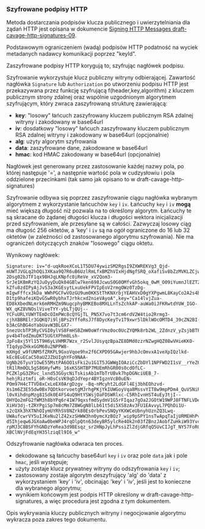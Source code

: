 ### Szyfrowane podpisy HTTP

Metoda dostarczania podpisów klucza publicznego i uwierzytelniania dla żądań HTTP jest opisana w dokumencie [Signing HTTP Messages draft-cavage-http-signatures-09](https://datatracker.ietf.org/doc/html/draft-cavage-http-signatures-09).

Podstawowym ograniczeniem (wadą) podpisów HTTP podatność na wyciek metadanych nadawcy komunikacji poprzez "keyId".

Zaszyfrowane podpisy HTTP korygują to, szyfrując nagłówek podpisu.

Szyfrowanie wykorzystuje klucz publiczny witryny odbierającej. Zawartość nagłówka `Signature` lub `Authorization` po utworzeniu podpisu HTTP jest przekazywana przez funkcję szyfrującą f(header,key,algorithm) z kluczem publicznym strony zdalnej oraz wspólnie uzgodnionym algorytmem szyfrującym, który zwraca zaszyfrowaną strukturę zawierającą:

- **key**: "losowy" łańcuch zaszyfrowany kluczem publicznym RSA zdalnej witryny i zakodowany w base64url
- **iv**: dosdatkowy "losowy" łańcuch zaszyfrowany kluczem publicznym RSA zdalnej witryny i zakodowany w base64url (opcjonalnie)
- **alg**: użyty algorytm szyfrowania
- **data**: zaszyfrowane dane, zakodowane w base64url
- **hmac**: kod HMAC zakodowany w base64url (opcjonalnie) 

Nagłówek jest generowany przez zastosowanie każdej nazwy pola, po której następuje '=', a następnie wartość pola w cudzysłowiu i pola oddzielone przecinkami (tak samo jak opisano to w draft-cavage-http-signatures)

Szyfrowanie odbywa się poprzez zaszyfrowanie ciągu nagłówka wybranym algorytmem z wykorzystanie łańcuchów `key` i `iv`. Łańcuchy `key` i `iv` **mogą** mieć większą długość niż pozwala na to określony algorytm. Łańcuchy te są skracane do żądanej długości klucza i długości wektora inicjalizacji przed szyfrowaniem, ale przesyłane są w całości. Zazwyczaj losowy ciąg ma długość 256 oktetów, a 'key' i `iv` są na ogół ograniczone do 16 lub 32 oktetów (w zależności od zastosowanego algorytmu szyfrowania). Nie ma ograniczeń dotyczących znaków "losowego" ciągu oktetu.

Wynikowy nagłówek:

````
Signature: iv="d-uqkRoeXCoL1T5DU74ywizSM2RgsI9ZXWREKVg3_Qjd-mUWTJVGLq2hOQi3XKaa9Q7R6uB6UzlRmLfxBMZhVIxHjdNgfSRQ_oXafiSv8bZzMVKLZCjw6PfxBcljFs5gaQ7vEGuOVZ5nUaNEU7QX7WFr7BQKlev_6GFruv7HOsehGCokpyHHkKwrQ_4WJxUZp7o1ZhS1masPqMrEtUxDGfKwHfiHILuMdWDBvv2Xk4iHzlCi9fRVUEvzzFvv1rXsanjbaypZMIfSNj31kvsGfs6IyHpIaKbFqRs_iCxfujKDYh-2Dsg02bJTF1qx9BHJqLKNpfc0iReVe_xV2Qom3-SrJe1K8mRzYQJuOyyDuQk04GBlw7ken698JcwuS0G0OMfvGh5okq_0wM_O09iYumnJlEZT2a5nJ8ifc-kZfu8zdIPyAjJvS3a3KGEsytLxuUekFPVIpEoV2rmgOWz0TzDg-mIgwFffcx3kDa_WWhPGCFwVOzGU9um0KKStThKNXrbjYEAHVxD0gYXPgwmL8KayCo2A2s4bE2W8FfSURGu4Noqr9VsZ69Bcygzitv3aWCeIAk0y7kjJ0yQDfuIOjK1GP4HECq5NJIf8L3LJKw8QIBKm_0nx4gV9rLSAKCe3S63-D1tp9hafeiKQvGSwR0ybhxTJrhkcxd2nieVAyoA",key="Ca14lvjZua-ED8kXbedNLmrk6mRMHZm9NugcphyBMKEBo8MXLLnTsZchkAP-auWa0iJFKRwtdYUW_IGO-WX_qKZ8VNOslViveTYY-ybLTjQUj--YCFuURLYUWYTEmDcOImPWc8cQYGjTL_PN5X7vo7t3cm6rdV2W4tio2Rrmg3-cjhXBBRElr3GQKQ7i9ljBPs2YffoRsJ7f8DycKeyTv1T9xwr5lDklWOcOMTD4_39cZN2BI-b3AcGhBG4oYabUavW3BLGX7-SnezUcbTP3RyCVGI0ylVS8FmHSBZmW0oWfrVmz0oc0UcZYQMk8rb2WL_2ZdnzV_yZsjbBTFHG1ytIYyMeJsUU-pv4b4TodZmuDKT5UGtXPhm8Lsh-JpFo8xj5Yl15T9H6yLVHMR7Wzx_r2SvlJUsyqzBpaZE8DMd0zzrNZwgHQZ08wVHieKKO-TIqdypZHkxGGM68u2NPPW8-mXHgd_w9fUNM5fZRKPL9GxoVqoe9hx2f6CXPD95GAwjer9hbJcOmvxA1veXpIQzlkd-kEc8EuECaC50aUZJZbUIghYFo9NAA-UgNb26TyuY1OwE55MstPA6OO1sFki2u1G1T5JGWWgIOAziCcZbDYl1NPFWD2I1sV__rYeZ6XaaW4GXIVqD3wyBpmBRIoFx43gVDTISyUjhjUjjVHbZE",alg="aes256ctr",data="CLBNNE-tR1lRm0QL5gS86HyfwMs_16xKSSHTBP7MUEmRhGR00s0cdOfLC-PCZKlpG3ZRvc_lxnd53GGycNiTskisAb1mTbTrUBvk7hpDGNciUEB_7-hehjRiztmfi_oR-H0sCsVK9qDJdYepr4BYIgznVcB0uEN-POm97H4cTTVD8xCxLeEX0ArgDzgv_-Bq-nMcyht2LdGFl4Ej3bhEOhzvd-Xs1m6Z3E55dw0Bx7QDtkorvoetgMJrhgPKjYkIUWGoyVqa8MssvYIT8w9mpPDm4_QuVSNiPLIrKwQ3vob_hxcvENY-l0vXihdnpMzg81Sdk0E4FS4uQ9HtYSWsjOaFDSWRlxc-C5RhIvnHST4uEy3tjI--OHYQo2mFG2fWM3h8bYPq6r41W79qxsfmdSydmV1G5rFIqaz7gOa2JGOtW19WPJ8FTNFLVDehrFD6FJUy185gYyXosonp2EF3qlC8k_fzmazrzUrx0YmQ941870LJAwtEC7P-XiHV3dj-tZRYPgiSp7m8cMm7Z8WGgN8lLb61t5di5XS8zAv3FU1EAvvyL7PQhDi1U-s2cQXk3hXTNhOIymUYRhSV8NZrk80EsOrbPevSNQyYKXWCeUbnyhUznZQ3Lwq-UWAufcwrVY5uIJKeNu2lZ42xzSHWW3hn0ymcXzBOz7_wip9pSPY1nsTwApqTaIjURMEHhPvgaKRzNmuKbWP-d5Ihjeqw6JGXoAw0beWPJ4rqOlpQtn63deyBR5ylcRe4Ok2n03fZBnzJAobfZuHkiW93Yvc_byF-rpMJ3C8BSFYhGNDzYeRea3d9BEsqz_sr2HNpJyLhPssiZlZdjGRfqQ5UvCIJgT_NY57FoRCx4RHRpSxkjyF5XaKXW0_uNK7Oxk30qOCbIsLkQJqB2JIVrFFDBPITZIQVq2OamcBVk09OPuIMvsNBUTt2sxcZ7LVAA61ubv0jU39TcYO_OCs2eL7WaH7zDs9wHmxlwvzrPclduY5Gx2pwkrI_nb42j4Nc5imUkvzkIAhbYOB-XBClNVjFdEqYH35lziqEl9I6_w"
````

Odszyfrowanie nagłówka odwraca ten proces. 

- dekodowane są łańcuchy base64url `key` i `iv` oraz  pole `data` jak i pole `hmac`, jeśli występuje; 
- użyty zostaje klucz prywatney witryny do odszyfrowania `key` i `iv`;
- zastosowany zostaje algorytm deszyfrujący 'alg' do 'data' z wykorzystaniem 'key' i 'iv', obcinając 'key' i 'iv', jeśli jest to konieczne dla wybranego algorytmu;
- wynikiem końcowym jest podpis HTTP określony w draft-cavage-http-signatures, a więc procedura jest zgodna z tym dokumentem.
 
Opis wykrywania kluczy publicznych witryny i negocjowanie algorytmu wykracza poza zakres tego dokumentu.
